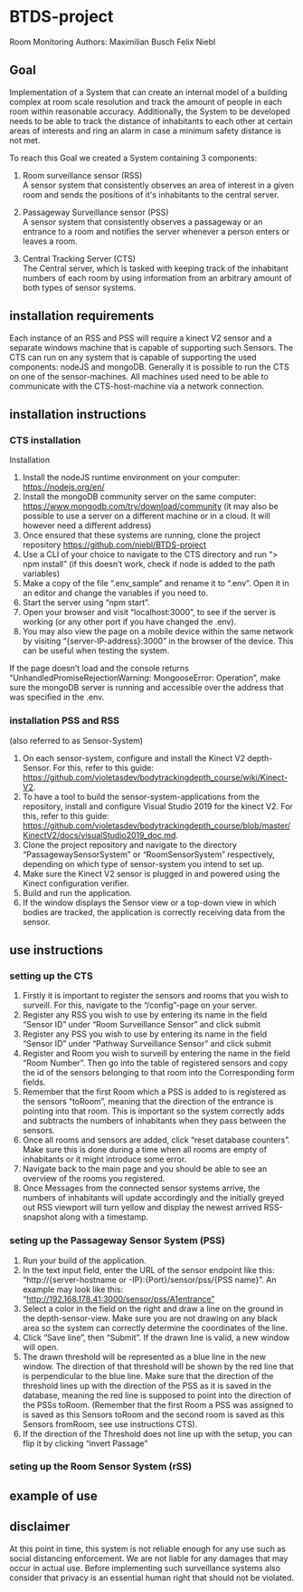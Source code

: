 # BTDS-project
Room Monitoring
Authors:
Maximilian Busch
Felix Niebl

## Goal
Implementation of a System that can create an internal model of a building complex at room scale resolution and track the amount of people in each room within reasonable accuracy. Additionally, the System to be developed needs to be able to track the distance of inhabitants to each other at certain areas of interests and ring an alarm in case a minimum safety distance is not met.

To reach this Goal we created a System containing 3 components: 
1. Room surveillance sensor (RSS)  
A sensor system that consistently observes an area of interest in a given room and sends the positions of it's inhabitants to the central server.

3. Passageway Surveillance sensor (PSS)  
A sensor system that consistently observes a passageway or an entrance to a room and notifies the server whenever a person enters or leaves a room.

5. Central Tracking Server (CTS)  
The Central server, which is tasked with keeping track of the inhabitant numbers of each room by using information from an arbitrary amount of both types of sensor systems.

## installation requirements
Each instance of an RSS and PSS will require a kinect V2 sensor and a separate windows machine that is capable of supporting such Sensors.
The CTS can run on any system that is capable of supporting the used components: nodeJS and mongoDB. Generally it is possible to run the CTS on one of the sensor-machines.
All machines used need to be able to communicate with the CTS-host-machine via a network connection.

## installation instructions
### CTS installation
Installation
1. Install the nodeJS runtime environment on your computer: https://nodejs.org/en/
2. Install the mongoDB community server on the same computer: https://www.mongodb.com/try/download/community (it may also be possible to use a server on a different machine or in a cloud. It will however need a different address)
3. Once ensured that these systems are running, clone the project repository https://github.com/niebl/BTDS-project 
4. Use a CLI of your choice to navigate to the CTS directory and run “> npm install” (if this doesn’t work, check if node is added to the path variables)
5. Make a copy of the file “.env_sample” and rename it to “.env”. Open it in an editor and change the variables if you need to.
6. Start the server using “npm start”.
7. Open your browser and visit “localhost:3000”, to see if the server is working (or any other port if you have changed the .env).
8. You may also view the page on a mobile device within the same network by visiting “{server-IP-address}:3000” in the browser of the device. This can be useful when testing the system.

If the page doesn’t load and the console returns “UnhandledPromiseRejectionWarning: MongooseError: Operation”, make sure the mongoDB server is running and accessible over the address that was specified in the .env.

### installation PSS and RSS
(also referred to as Sensor-System)
1. On each sensor-system, configure and install the Kinect V2 depth-Sensor. For this, refer to this guide: https://github.com/violetasdev/bodytrackingdepth_course/wiki/Kinect-V2.
2. To have a tool to build the sensor-system-applications from the repository, install and configure Visual Studio 2019 for the kinect V2. For this, refer to this guide: https://github.com/violetasdev/bodytrackingdepth_course/blob/master/KinectV2/docs/visualStudio2019_doc.md.
3. Clone the project repository and navigate to the directory “PassagewaySensorSystem” or “RoomSensorSystem” respectively, depending on which type of sensor-system you intend to set up.
4. Make sure the Kinect V2 sensor is plugged in and powered using the Kinect configuration verifier.
5. Build and run the application.
6. If the window displays the Sensor view or a top-down view in which bodies are tracked, the application is correctly receiving data from the sensor.

## use instructions
### setting up the CTS
1. Firstly it is important to register the sensors and rooms that you wish to surveill. For this, navigate to the “/config”-page on your server.
2. Register any RSS you wish to use by entering its name in the field “Sensor ID” under “Room Surveillance Sensor” and click submit
3. Register any PSS you wish to use by entering its name in the field “Sensor ID” under “Pathway Surveillance Sensor” and click submit
4. Register and Room you wish to surveill by entering the name in the field “Room Number”. Then go into the table of registered sensors and copy the id of the sensors belonging to that room into the Corresponding form fields.
5. Remember that the first Room which a PSS is added to is registered as the sensors “toRoom”, meaning that the direction of the entrance is pointing into that room. This is important so the system correctly adds and subtracts the numbers of inhabitants when they pass between the sensors.
6. Once all rooms and sensors are added, click “reset database counters”. Make sure this is done during a time when all rooms are empty of inhabitants or it might introduce some error.
7. Navigate back to the main page and you should be able to see an overview of the rooms you registered.
8. Once Messages from the connected sensor systems arrive, the numbers of inhabitants will update accordingly and the initially greyed out RSS viewport will turn yellow and display the newest arrived RSS-snapshot along with a timestamp.

### seting up the Passageway Sensor System (PSS)
1. Run your build of the application.
2. In the text input field, enter the URL of the sensor endpoint like this: “http://{server-hostname or -IP}:{Port}/sensor/pss/{PSS name}”. An example may look like this: “http://192.168.178.41:3000/sensor/pss/A1entrance” 
3. Select a color in the field on the right and draw a line on the ground in the depth-sensor-view. Make sure you are not drawing on any black area so the system can correctly determine the coordinates of the line.
4. Click “Save line”, then “Submit”. If the drawn line is valid, a new window will open.
5. The drawn threshold will be represented as a blue line in the new window. The direction of that threshold will be shown by the red line that is perpendicular to the blue line. Make sure that the direction of the threshold lines up with the direction of the PSS as it is saved in the database, meaning the red line is supposed to point into the direction of the PSSs toRoom. (Remember that the first Room a PSS was assigned to is saved as this Sensors toRoom and the second room is saved as this Sensors fromRoom, see use instructions CTS).
6. If the direction of the Threshold does not line up with the setup, you can flip it by clicking “invert Passage”


### seting up the Room Sensor System (rSS)

## example of use

## disclaimer
At this point in time, this system is not reliable enough for any use such as social distancing enforcement. We are not liable for any damages that may occur in actual use. Before implementing such surveillance systems also consider that privacy is an essential human right that should not be violated.
